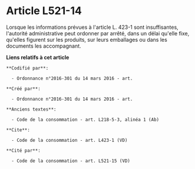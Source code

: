 # Article L521-14

Lorsque les informations prévues à l'article L. 423-1 sont insuffisantes, l'autorité administrative peut ordonner par arrêté,
dans un délai qu'elle fixe, qu'elles figurent sur les produits, sur leurs emballages ou dans les documents les accompagnant.

**Liens relatifs à cet article**

	**Codifié par**:

	  - Ordonnance n°2016-301 du 14 mars 2016 - art.

	**Créé par**:

	  - Ordonnance n°2016-301 du 14 mars 2016 - art.

	**Anciens textes**:

	  - Code de la consommation - art. L218-5-3, alinéa 1 (Ab)

	**Cite**:

	  - Code de la consommation - art. L423-1 (VD)

	**Cité par**:

	  - Code de la consommation - art. L521-15 (VD)
